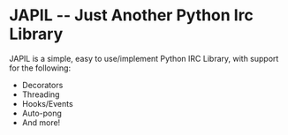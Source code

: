 # JAPIL -- **J**ust **A**nother **P**ython **I**rc **L**ibrary

JAPIL is a simple, easy to use/implement Python IRC Library, with support for the following:

* Decorators
* Threading
* Hooks/Events
* Auto-pong
* And more!